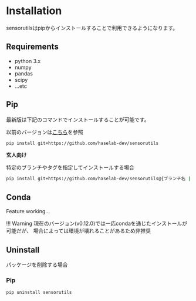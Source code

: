 # Installation

sensorutilsはpipからインストールすることで利用できるようになります。

## Requirements

- python 3.x
- numpy
- pandas
- scipy
- ...etc


## Pip

最新版は下記のコマンドでインストールすることが可能です。

以前のバージョンは[こちら](install_prev_ver.md)を参照

```sh
pip install git+https://github.com/haselab-dev/sensorutils
```

**玄人向け**

特定のブランチやタグを指定してインストールする場合

```sh
pip install git+https://github.com/haselab-dev/sensorutils@{ブランチ名 | タグ名}
```

## Conda

Feature working...

!!! Warning
    現在のバージョン(v0.12.0)では一応condaを通じたインストールが可能だが、
    場合によっては環境が壊れることがあるため非推奨

## Uninstall

パッケージを削除する場合



### Pip

```sh
pip uninstall sensorutils
```
